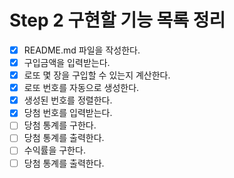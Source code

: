 # Step 2 구현할 기능 목록 정리
- [X] README.md 파일을 작성한다.
- [X] 구입금액을 입력받는다.
- [X] 로또 몇 장을 구입할 수 있는지 계산한다.
- [X] 로또 번호를 자동으로 생성한다.
- [X] 생성된 번호를 정렬한다.
- [X] 당첨 번호를 입력받는다.
- [ ] 당첨 통계를 구한다.
- [ ] 당첨 통계를 출력한다.
- [ ] 수익률을 구한다.
- [ ] 당첨 통계를 출력한다.
